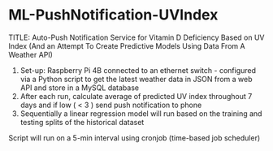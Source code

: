 # ML-PushNotification-UVIndex

TITLE:
Auto-Push Notification Service for Vitamin D Deficiency Based on UV Index (And an Attempt To Create Predictive Models Using Data From A Weather API)

1) Set-up: Raspberry Pi 4B connected to an ethernet switch - configured via a Python script to get the latest weather data in JSON from a web API and store in a MySQL database
2) After each run, calculate average of predicted UV index throughout 7 days and if low ( < 3 ) send push notification to phone
3) Sequentially a linear regression model will run based on the training and testing splits of the historical dataset

Script will run on a 5-min interval using cronjob (time-based job scheduler)

